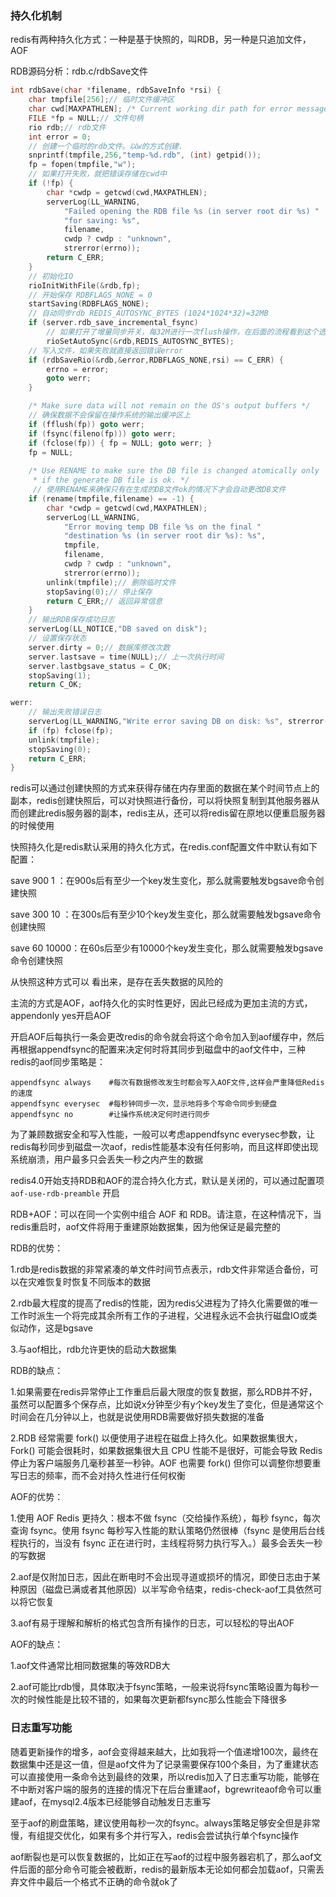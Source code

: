 ### 持久化机制

redis有两种持久化方式：一种是基于快照的，叫RDB，另一种是只追加文件，AOF

RDB源码分析：rdb.c/rdbSave文件

~~~c
int rdbSave(char *filename, rdbSaveInfo *rsi) {
    char tmpfile[256];// 临时文件缓冲区
    char cwd[MAXPATHLEN]; /* Current working dir path for error messages. */
    FILE *fp = NULL;// 文件句柄
    rio rdb;// rdb文件
    int error = 0;
    // 创建一个临时的rdb文件。以w的方式创建.
    snprintf(tmpfile,256,"temp-%d.rdb", (int) getpid());
    fp = fopen(tmpfile,"w");
    // 如果打开失败，就把错误存储在cwd中
    if (!fp) {
        char *cwdp = getcwd(cwd,MAXPATHLEN);
        serverLog(LL_WARNING,
            "Failed opening the RDB file %s (in server root dir %s) "
            "for saving: %s",
            filename,
            cwdp ? cwdp : "unknown",
            strerror(errno));
        return C_ERR;
    }
    // 初始化IO
    rioInitWithFile(&rdb,fp);
    // 开始保存 RDBFLAGS_NONE = 0
    startSaving(RDBFLAGS_NONE);
    // 自动同步rdb REDIS_AUTOSYNC_BYTES (1024*1024*32)=32MB
    if (server.rdb_save_incremental_fsync)
        // 如果打开了增量同步开关，每32M进行一次flush操作，在后面的流程看到这个选项的作用
        rioSetAutoSync(&rdb,REDIS_AUTOSYNC_BYTES);
    // 写入文件，如果失败就直接返回错误error
    if (rdbSaveRio(&rdb,&error,RDBFLAGS_NONE,rsi) == C_ERR) {
        errno = error;
        goto werr;
    }

    /* Make sure data will not remain on the OS's output buffers */
    // 确保数据不会保留在操作系统的输出缓冲区上
    if (fflush(fp)) goto werr;
    if (fsync(fileno(fp))) goto werr;
    if (fclose(fp)) { fp = NULL; goto werr; }
    fp = NULL;
    
    /* Use RENAME to make sure the DB file is changed atomically only
     * if the generate DB file is ok. */
     // 使用RENAME来确保只有在生成的DB文件ok的情况下才会自动更改DB文件
    if (rename(tmpfile,filename) == -1) {
        char *cwdp = getcwd(cwd,MAXPATHLEN);
        serverLog(LL_WARNING,
            "Error moving temp DB file %s on the final "
            "destination %s (in server root dir %s): %s",
            tmpfile,
            filename,
            cwdp ? cwdp : "unknown",
            strerror(errno));
        unlink(tmpfile);// 删除临时文件
        stopSaving(0);// 停止保存
        return C_ERR;// 返回异常信息
    }
    // 输出RDB保存成功日志
    serverLog(LL_NOTICE,"DB saved on disk");
    // 设置保存状态
    server.dirty = 0;// 数据库修改次数
    server.lastsave = time(NULL);// 上一次执行时间
    server.lastbgsave_status = C_OK;
    stopSaving(1);
    return C_OK;

werr:
    // 输出失败错误日志
    serverLog(LL_WARNING,"Write error saving DB on disk: %s", strerror(errno));
    if (fp) fclose(fp);
    unlink(tmpfile);
    stopSaving(0);
    return C_ERR;
}
~~~

redis可以通过创建快照的方式来获得存储在内存里面的数据在某个时间节点上的副本，redis创建快照后，可以对快照进行备份，可以将快照复制到其他服务器从而创建此redis服务器的副本，redis主从，还可以将redis留在原地以便重启服务器的时候使用

快照持久化是redis默认采用的持久化方式，在redis.conf配置文件中默认有如下配置：

save 900 1 ：在900s后有至少一个key发生变化，那么就需要触发bgsave命令创建快照

save 300 10 ：在300s后有至少10个key发生变化，那么就需要触发bgsave命令创建快照

save 60 10000：在60s后至少有10000个key发生变化，那么就需要触发bgsave命令创建快照

从快照这种方式可以 看出来，是存在丢失数据的风险的

主流的方式是AOF，aof持久化的实时性更好，因此已经成为更加主流的方式，appendonly yes开启AOF

开启AOF后每执行一条会更改redis的命令就会将这个命令加入到aof缓存中，然后再根据appendfsync的配置来决定何时将其同步到磁盘中的aof文件中，三种redis的aof同步策略是：

```
appendfsync always    #每次有数据修改发生时都会写入AOF文件,这样会严重降低Redis的速度
appendfsync everysec  #每秒钟同步一次，显示地将多个写命令同步到硬盘
appendfsync no        #让操作系统决定何时进行同步
```

为了兼顾数据安全和写入性能，一般可以考虑appendfsync everysec参数，让redis每秒同步到磁盘一次aof，redis性能基本没有任何影响，而且这样即使出现系统崩溃，用户最多只会丢失一秒之内产生的数据

redis4.0开始支持RDB和AOF的混合持久化方式，默认是关闭的，可以通过配置项 `aof-use-rdb-preamble` 开启

RDB+AOF：可以在同一个实例中组合 AOF 和 RDB。请注意，在这种情况下，当redis重启时，aof文件将用于重建原始数据集，因为他保证是最完整的

RDB的优势：

1.rdb是redis数据的非常紧凑的单文件时间节点表示，rdb文件非常适合备份，可以在灾难恢复时恢复不同版本的数据

2.rdb最大程度的提高了redis的性能，因为redis父进程为了持久化需要做的唯一工作时派生一个将完成其余所有工作的子进程，父进程永远不会执行磁盘IO或类似动作，这是bgsave

3.与aof相比，rdb允许更快的启动大数据集

RDB的缺点：

1.如果需要在redis异常停止工作重启后最大限度的恢复数据，那么RDB并不好，虽然可以配置多个保存点，比如说x分钟至少有y个key发生了变化，但是通常这个时间会在几分钟以上，也就是说使用RDB需要做好损失数据的准备

2.RDB 经常需要 fork() 以便使用子进程在磁盘上持久化。如果数据集很大，Fork() 可能会很耗时，如果数据集很大且 CPU 性能不是很好，可能会导致 Redis 停止为客户端服务几毫秒甚至一秒钟。AOF 也需要 fork() 但你可以调整你想要重写日志的频率，而不会对持久性进行任何权衡

AOF的优势：

1.使用 AOF Redis 更持久：根本不做 fsync（交给操作系统），每秒 fsync，每次查询 fsync。使用 fsync 每秒写入性能的默认策略仍然很棒（fsync 是使用后台线程执行的，当没有 fsync 正在进行时，主线程将努力执行写入。）最多会丢失一秒的写数据

2.aof是仅附加日志，因此在断电时不会出现寻道或损坏的情况，即使日志由于某种原因（磁盘已满或者其他原因）以半写命令结束，redis-check-aof工具依然可以将它恢复

3.aof有易于理解和解析的格式包含所有操作的日志，可以轻松的导出AOF

AOF的缺点：

1.aof文件通常比相同数据集的等效RDB大

2.aof可能比rdb慢，具体取决于fsync策略，一般来说将fsync策略设置为每秒一次的时候性能是比较不错的，如果每次更新都fsync那么性能会下降很多

### 日志重写功能

随着更新操作的增多，aof会变得越来越大，比如我将一个值递增100次，最终在数据集中还是这一值，但是aof文件为了记录需要保存100个条目，为了重建状态可以直接使用一条命令达到最终的效果，所以redis加入了日志重写功能，能够在不中断对客户端的服务的连接的情况下在后台重建aof，bgrewriteaof命令可以重建aof，在mysql2.4版本已经能够自动触发日志重写

至于aof的刷盘策略，建议使用每秒一次的fsync。always策略足够安全但是非常慢，有组提交优化，如果有多个并行写入，redis会尝试执行单个fsync操作

aof断裂也是可以恢复数据的，比如正在写aof的过程中服务器宕机了，那么aof文件后面的部分命令可能会被截断，redis的最新版本无论如何都会加载aof，只需丢弃文件中最后一个格式不正确的命令就ok了





~~~wiki

~~~

